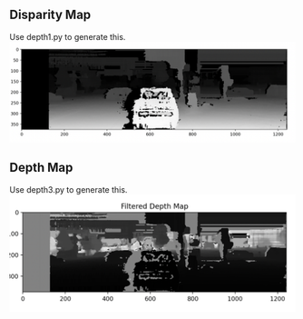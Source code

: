 ## Disparity Map

Use depth1.py to generate this.
![Disparity Map](disparityMap.png)

## Depth Map

Use depth3.py to generate this.
![Depth Map](depthMap.png)
